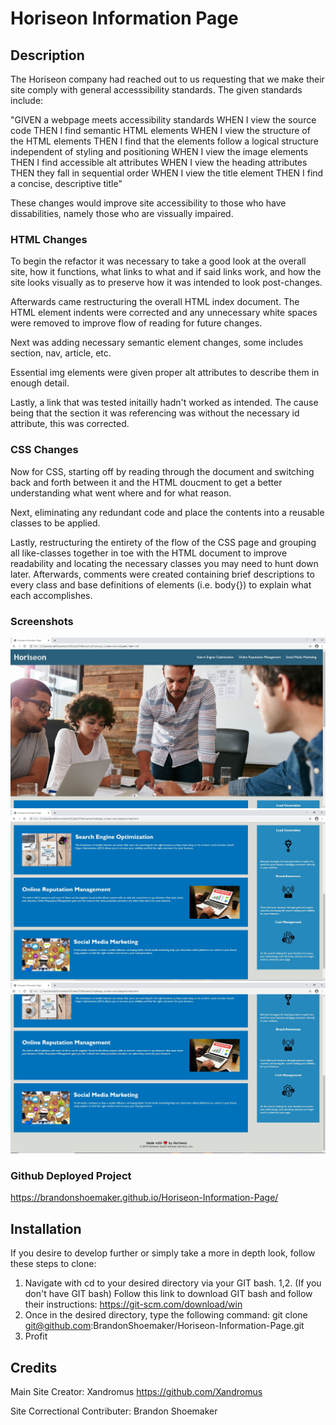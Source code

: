 # Horiseon Information Page

## Description

The Horiseon company had reached out to us requesting that we make their site comply with general accesssibility standards. The given standards include:

"GIVEN a webpage meets accessibility standards
WHEN I view the source code
THEN I find semantic HTML elements
WHEN I view the structure of the HTML elements
THEN I find that the elements follow a logical structure independent of styling and positioning
WHEN I view the image elements
THEN I find accessible alt attributes
WHEN I view the heading attributes
THEN they fall in sequential order
WHEN I view the title element
THEN I find a concise, descriptive title"

These changes would improve site accessibility to those who have dissabilities, namely those who are vissually impaired. 

### HTML Changes

To begin the refactor it was necessary to take a good look at the overall site, how it functions, what links to what and if said links work, and how the site looks visually as to preserve how it was intended to look post-changes.

Afterwards came restructuring the overall HTML index document. The HTML element indents were corrected and any unnecessary white spaces were removed to improve flow of reading for future changes.

Next was adding necessary semantic element changes, some includes section, nav, article, etc.

Essential img elements were given proper alt attributes to describe them in enough detail.

Lastly, a link that was tested initailly hadn't worked as intended. The cause being that the section it was referencing was without the necessary id attribute, this was corrected.

### CSS Changes

Now for CSS, starting off by reading through the document and switching back and forth between it and the HTML doucment to get a better understanding what went where and for what reason.

Next, eliminating any redundant code and place the contents into a reusable classes to be applied.

Lastly, restructuring the entirety of the flow of the CSS page and grouping all like-classes together in toe with the HTML document to improve readability and locating the necessary classes you may need to hunt down later. Afterwards, comments were created containing brief descriptions to every class and base definitions of elements (i.e. body{}) to explain what each accomplishes.

### Screenshots

![First 45% of webpage](/assets/Screenshots/topHalf.JPG)
![Second 45% of webpage](/assets/Screenshots/mostOfBottom.JPG)
![Last 5% of webpage](/assets/Screenshots/bottomWithFooter.JPG)

### Github Deployed Project

https://brandonshoemaker.github.io/Horiseon-Information-Page/

## Installation

If you desire to develop further or simply take a more in depth look, follow these steps to clone:

1. Navigate with cd to your desired directory via your GIT bash. 
1,2. (If you don't have GIT bash) Follow this link to download GIT bash and follow their instructions: https://git-scm.com/download/win
2. Once in the desired directory, type the following command: git clone git@github.com:BrandonShoemaker/Horiseon-Information-Page.git
3. Profit

## Credits
Main Site Creator: Xandromus https://github.com/Xandromus

Site Correctional Contributer: Brandon Shoemaker